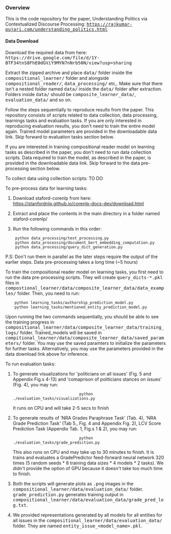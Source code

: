 <h3>Overview</h3>

This is the code repository for the paper, Understanding Politics via Contextualized Discourse Processing: <tt> https://rajkumar-pujari.com/understanding_politics.html </tt>


<h4>Data Download</h4>
Download the required data from here: <tt> https://drive.google.com/file/d/1Y-BTF34tnS8FhE0dGViY9MYN7nNrb50N/view?usp=sharing </tt>

Extract the zipped archive and place <tt>data/</tt> folder inside the <tt>compositional_learner/</tt> folder and alongside <tt>compositional_reader/</tt>, <tt>data_processing/</tt> etc,. Make sure that there isn't a nested folder named <tt>data/</tt> inside the <tt>data/</tt> folder after extraction. Folders inside <tt>data/</tt> should be <tt>composite_learner_data/</tt>, <tt>evaluation_data/</tt> and so on.

Follow the steps sequentially to reproduce results from the paper. This repository consists of scripts related to data collection, data processing, learnings tasks and evaluation tasks. If you are only interested in reproducing evaluation results, you don't need to train the entire model again. Trained model parameters are provided in the downloadable data link. Skip forward to evaluation tasks section below.

If you are interested in training compositional reader model on learning tasks as described in the paper, you don't need to run data collection scripts. Data required to train the model, as described in the paper, is provided in the downloadable data link. Skip forward to the data pre-processing section below.

To collect data using collection scripts:
TO DO

To pre-process data for learning tasks:
1. Download staford-corenlp from here: https://stanfordnlp.github.io/corenlp-docs-dev/download.html
2. Extract and place the contents in the main directory in a folder named staford-corenlp/
3. Run the following commands in this order:

        python data_processing/text_processing.py
        python data_processing/document_bert_embedding_computation.py
        python data_processing/query_dict_generation.py

P.S: Don't run them in parallel as the later steps require the output of the earlier steps. Data pre-processing takes a long time (~5 hours)


To train the compositional reader model on learning tasks, you first need to run the data pre-processing scripts. They will create <tt>query_dicts-\*.pkl</tt> files in <tt>compostional_learner/data/composite_learner_data/data_examples/</tt> folder. Then, you need to run:

        python learning_tasks/authorship_prediction_model.py
        python learning_tasks/mentioned_entity_prediction_model.py
	
Upon running the two commands sequentially, you should be able to see the training progress in <tt>compositional_learner/data/composite_learner_data/training_logs/</tt> folder. Trained_models will be saved in <tt>compitional_learner/data/composite_learner_data/saved_parameters/</tt> folder. You may use the saved paramters to initialize the parameters for further tasks. Alternatively, you may use the parameters provided in the data download link above for inference.



To run evaluation tasks:

1. To generate visualizations for 'politicians on all issues' (Fig. 5 and Appendix Fig.s 4-13) and 'comaprison of politicians stances on issues' (Fig. 4), you may run:

                                    python ./evaluation_tasks/visualizations.py

	It runs on CPU and will take 2-5 secs to finish


2. To generate results of 'NRA Grades Paraphrase Task' (Tab. 4), 'NRA Grade Prediction Task' (Tab 5., Fig. 4 and Appendix Fig. 2), LCV Score Prediction Task (Appendix Tab. 1, Fig.s 1 & 2), you may run:

                                    python ./evaluation_tasks/grade_prediction.py


	This also runs on CPU and may take up to 30 minutes to finish. It is trains and evaluates a GradePredictor feed-forward neural network 320 times (5 random seeds * 8 training data sizes * 4 models * 2 tasks). We didn't provide the option of GPU because it doesn't take too much time to finish.


3. Both the scripts will generate plots as <tt>.png</tt>  images in the <tt>compositional_learner/data/evaluation_data/</tt> folder. <tt>grade_prediction.py</tt> generates training output in <tt>compositional_learner/data/evaluation_data/grade_pred_log.txt</tt>.

4. We provided representations generated by all models for all entities for all issues in the <tt>compositional_learner/data/evaluation_data/</tt> folder. They are named <tt>entity_issue_<model_name>.pkl</tt>.
